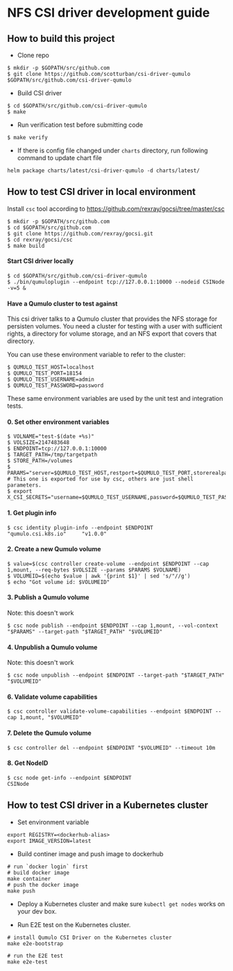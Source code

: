 # NFS CSI driver development guide

## How to build this project
 - Clone repo
```console
$ mkdir -p $GOPATH/src/github.com
$ git clone https://github.com/scotturban/csi-driver-qumulo $GOPATH/src/github.com/csi-driver-qumulo
```

 - Build CSI driver
```console
$ cd $GOPATH/src/github.com/csi-driver-qumulo
$ make
```

 - Run verification test before submitting code
```console
$ make verify
```

 - If there is config file changed under `charts` directory, run following command to update chart file
```console
helm package charts/latest/csi-driver-qumulo -d charts/latest/
```

## How to test CSI driver in local environment

Install `csc` tool according to https://github.com/rexray/gocsi/tree/master/csc
```console
$ mkdir -p $GOPATH/src/github.com
$ cd $GOPATH/src/github.com
$ git clone https://github.com/rexray/gocsi.git
$ cd rexray/gocsi/csc
$ make build
```

#### Start CSI driver locally
```console
$ cd $GOPATH/src/github.com/csi-driver-qumulo
$ ./bin/qumuloplugin --endpoint tcp://127.0.0.1:10000 --nodeid CSINode -v=5 &
```

#### Have a Qumulo cluster to test against

This csi driver talks to a Qumulo cluster that provides the NFS storage for persisten volumes.
You need a cluster for testing with a user with sufficient rights, a directory
for volume storage, and an NFS export that covers that directory.

You can use these environment variable to refer to the cluster:
```console
$ QUMULO_TEST_HOST=localhost
$ QUMULO_TEST_PORT=18154
$ QUMULO_TEST_USERNAME=admin
$ QUMULO_TEST_PASSWORD=password
```
These same environment variables are used by the unit test and integration tests.

#### 0. Set other environment variables
```console
$ VOLNAME="test-$(date +%s)"
$ VOLSIZE=2147483648
$ ENDPOINT=tcp://127.0.0.1:10000
$ TARGET_PATH=/tmp/targetpath
$ STORE_PATH=/volumes
$ PARAMS="server=$QUMULO_TEST_HOST,restport=$QUMULO_TEST_PORT,storerealpath=$STORE_PATH"
# This one is exported for use by csc, others are just shell parameters.
$ export X_CSI_SECRETS="username=$QUMULO_TEST_USERNAME,password=$QUMULO_TEST_PASSWORD"
```

#### 1. Get plugin info
```console
$ csc identity plugin-info --endpoint $ENDPOINT
"qumulo.csi.k8s.io"     "v1.0.0"
```

#### 2. Create a new Qumulo volume
```console
$ value=$(csc controller create-volume --endpoint $ENDPOINT --cap 1,mount, --req-bytes $VOLSIZE --params $PARAMS $VOLNAME)
$ VOLUMEID=$(echo $value | awk '{print $1}' | sed 's/"//g')
$ echo "Got volume id: $VOLUMEID"
```

#### 3. Publish a Qumulo volume
Note: this doesn't work
```
$ csc node publish --endpoint $ENDPOINT --cap 1,mount, --vol-context "$PARAMS" --target-path "$TARGET_PATH" "$VOLUMEID"
```

#### 4. Unpublish a Qumulo volume
Note: this doesn't work
```console
$ csc node unpublish --endpoint $ENDPOINT --target-path "$TARGET_PATH" "$VOLUMEID"
```

#### 6. Validate volume capabilities
```console
$ csc controller validate-volume-capabilities --endpoint $ENDPOINT --cap 1,mount, "$VOLUMEID"
```

#### 7. Delete the Qumulo volume
```console
$ csc controller del --endpoint $ENDPOINT "$VOLUMEID" --timeout 10m
```

#### 8. Get NodeID
```console
$ csc node get-info --endpoint $ENDPOINT
CSINode
```

## How to test CSI driver in a Kubernetes cluster
- Set environment variable
```console
export REGISTRY=<dockerhub-alias>
export IMAGE_VERSION=latest
```

- Build continer image and push image to dockerhub
```console
# run `docker login` first
# build docker image
make container
# push the docker image
make push
```

- Deploy a Kubernetes cluster and make sure `kubectl get nodes` works on your dev box.

- Run E2E test on the Kubernetes cluster.

```console
# install Qumulo CSI Driver on the Kubernetes cluster
make e2e-bootstrap

# run the E2E test
make e2e-test
```
